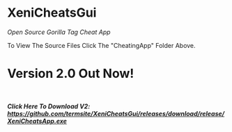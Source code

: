 # XeniCheatsGui
*Open Source Gorilla Tag Cheat App*

To View The Source Files Click The "CheatingApp" Folder Above.


# Version 2.0 Out Now!

<br>

***Click Here To Download V2: https://github.com/termsite/XeniCheatsGui/releases/download/release/XeniCheatsApp.exe***
